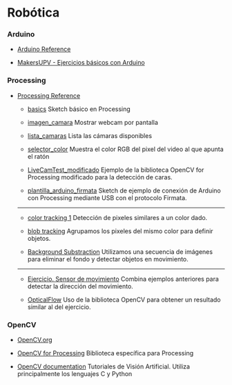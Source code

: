 # Robótica


### Arduino
* [Arduino Reference](https://www.arduino.cc/en/Reference/HomePage)

* [MakersUPV - Ejercicios básicos con Arduino](https://github.com/Hector-G/taller_arduino_01)


### Processing
* [Processing Reference](https://processing.org/reference/)

  - [basics](https://github.com/Hector-G/Robotica/blob/master/Processing/basics.md) Sketch básico en Processing
  
  - [imagen_camara](https://github.com/Hector-G/Robotica/blob/master/Processing/imagen_camara.pde) Mostrar webcam por pantalla
  
  - [lista_camaras](https://github.com/Hector-G/Robotica/blob/master/Processing/lista_camaras.pde) Lista las cámaras disponibles
  
  - [selector_color](https://github.com/Hector-G/Robotica/blob/master/Processing/selector_color.pde) Muestra el color RGB del pixel del video al que apunta el ratón
  
  - [LiveCamTest_modificado](https://github.com/Hector-G/Robotica/blob/master/Processing/LiveCamTest_modificado.pde) Ejemplo de la biblioteca OpenCV for Processing modificado para la detección de caras.
  
  - [plantilla_arduino_firmata](https://github.com/Hector-G/Robotica/blob/master/Processing/plantilla_arduino_firmata.pde) Sketch de ejemplo de conexión de Arduino con Processing mediante USB con el protocolo Firmata.
  
  ---------
  
  - [color tracking 1](https://github.com/Hector-G/Robotica/blob/master/Processing/color_tracking01.pde) Detección de pixeles similares a un color dado.
  
  - [blob tracking](https://github.com/Hector-G/Robotica/tree/master/Processing/colorBlobs) Agrupamos los pixeles del mismo color para definir objetos.
  
  - [Background Substraction](https://github.com/Hector-G/Robotica/blob/master/Processing/BackgroundSubstraction) Utilizamos una secuencia de imágenes para eliminar el fondo y detectar objetos en movimiento.
  
  --------
  
  - [Ejercicio. Sensor de movimiento](https://github.com/Hector-G/Robotica/blob/master/Processing/ejercicio_sensor_movimiento.pde) Combina ejemplos anteriores para detectar la dirección del movimiento.
  
  - [OpticalFlow](https://github.com/Hector-G/Robotica/blob/master/Processing/OpticalFlow) Uso de la biblioteca OpenCV para obtener un resultado similar al del ejercicio.
  
### OpenCV

  - [OpenCV.org](http://opencv.org/)
  
  - [OpenCV for Processing](https://github.com/atduskgreg/opencv-processing) Biblioteca específica para Processing
  
  - [OpenCV documentation](http://docs.opencv.org/2.4/doc/tutorials/tutorials.html) Tutoriales de Visión Artificial. Utiliza principalmente los lenguajes C y Python
  
  
  
  
